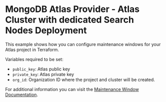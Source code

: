 # MongoDB Atlas Provider - Atlas Cluster with dedicated Search Nodes Deployment

This example shows how you can configure maintenance windows for your Atlas project in Terraform.

Variables required to be set:

- `public_key`: Atlas public key
- `private_key`: Atlas private key
- `org_id`: Organization ID where the project and cluster will be created.

For additional information you can visit the [Maintenance Window Documentation](https://www.mongodb.com/docs/atlas/tutorial/cluster-maintenance-window/).